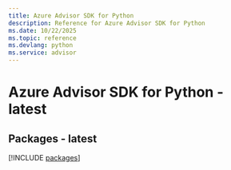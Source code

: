 ```yaml
---
title: Azure Advisor SDK for Python
description: Reference for Azure Advisor SDK for Python
ms.date: 10/22/2025
ms.topic: reference
ms.devlang: python
ms.service: advisor
---
```

# Azure Advisor SDK for Python - latest
## Packages - latest
[!INCLUDE [packages](advisor-index.md)]
